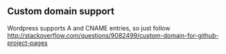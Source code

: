 ## Custom domain support

Wordpress supports A and CNAME entries, so just follow http://stackoverflow.com/questions/9082499/custom-domain-for-github-project-pages

